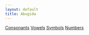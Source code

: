 ```yaml
---
layout: default
title: Abugida
---
```


<a href='consonants.md' class='button'>Consonants</a>
<a href='vowels.md' class='button'>Vowels</a>
<a href='symbols.md' class='button'>Symbols</a>
<a href='numbers.md' class='button'>Numbers</a>
